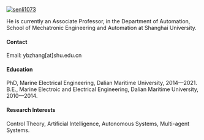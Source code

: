 

[![senli1073](https://img.shields.io/badge/senli1073-github-blue?logo=github)](https://github.com/senli1073)

He is currently an Associate Professor, in the Department of Automation, School of Mechatronic Engineering and Automation at Shanghai University.

#### Contact

Email: ybzhang[at]shu.edu.cn

#### Education
PhD, Marine Electrical Engineering, Dalian Maritime University, 2014—2021.\
B.E., Marine Electroic and Electrical Engineering, Dalian Maritime University, 2010—2014.

#### Research Interests
Control Theory, Artificial Intelligence, Autonomous Systems, Multi-agent Systems.

